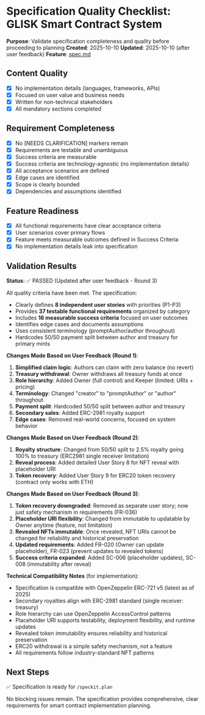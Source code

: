 # Specification Quality Checklist: GLISK Smart Contract System

**Purpose**: Validate specification completeness and quality before proceeding to planning
**Created**: 2025-10-10
**Updated**: 2025-10-10 (after user feedback)
**Feature**: [spec.md](../spec.md)

## Content Quality

- [x] No implementation details (languages, frameworks, APIs)
- [x] Focused on user value and business needs
- [x] Written for non-technical stakeholders
- [x] All mandatory sections completed

## Requirement Completeness

- [x] No [NEEDS CLARIFICATION] markers remain
- [x] Requirements are testable and unambiguous
- [x] Success criteria are measurable
- [x] Success criteria are technology-agnostic (no implementation details)
- [x] All acceptance scenarios are defined
- [x] Edge cases are identified
- [x] Scope is clearly bounded
- [x] Dependencies and assumptions identified

## Feature Readiness

- [x] All functional requirements have clear acceptance criteria
- [x] User scenarios cover primary flows
- [x] Feature meets measurable outcomes defined in Success Criteria
- [x] No implementation details leak into specification

## Validation Results

**Status**: ✅ PASSED (Updated after user feedback - Round 3)

All quality criteria have been met. The specification:
- Clearly defines **8 independent user stories** with priorities (P1-P3)
- Provides **37 testable functional requirements** organized by category
- Includes **16 measurable success criteria** focused on user outcomes
- Identifies edge cases and documents assumptions
- Uses consistent terminology (promptAuthor/author throughout)
- Hardcodes 50/50 payment split between author and treasury for primary mints

**Changes Made Based on User Feedback (Round 1)**:
1. **Simplified claim logic**: Authors can claim with zero balance (no revert)
2. **Treasury withdrawal**: Owner withdraws all treasury funds at once
3. **Role hierarchy**: Added Owner (full control) and Keeper (limited: URIs + pricing)
4. **Terminology**: Changed "creator" to "promptAuthor" or "author" throughout
5. **Payment split**: Hardcoded 50/50 split between author and treasury
6. **Secondary sales**: Added ERC-2981 royalty support
7. **Edge cases**: Removed real-world concerns, focused on system behavior

**Changes Made Based on User Feedback (Round 2)**:
1. **Royalty structure**: Changed from 50/50 split to 2.5% royalty going 100% to treasury (ERC2981 single receiver limitation)
2. **Reveal process**: Added detailed User Story 8 for NFT reveal with placeholder URI
3. **Token recovery**: Added User Story 9 for ERC20 token recovery (contract only works with ETH)

**Changes Made Based on User Feedback (Round 3)**:
1. **Token recovery downgraded**: Removed as separate user story; now just safety mechanism in requirements (FR-036)
2. **Placeholder URI flexibility**: Changed from immutable to updatable by Owner anytime (feature, not limitation)
3. **Revealed NFTs immutable**: Once revealed, NFT URIs cannot be changed for reliability and historical preservation
4. **Updated requirements**: Added FR-020 (Owner can update placeholder), FR-023 (prevent updates to revealed tokens)
5. **Success criteria expanded**: Added SC-006 (placeholder updates), SC-008 (immutability after reveal)

**Technical Compatibility Notes** (for implementation):
- Specification is compatible with OpenZeppelin ERC-721 v5 (latest as of 2025)
- Secondary royalties align with ERC-2981 standard (single receiver: treasury)
- Role hierarchy can use OpenZeppelin AccessControl patterns
- Placeholder URI supports testability, deployment flexibility, and runtime updates
- Revealed token immutability ensures reliability and historical preservation
- ERC20 withdrawal is a simple safety mechanism, not a feature
- All requirements follow industry-standard NFT patterns

## Next Steps

✅ Specification is ready for `/speckit.plan`

No blocking issues remain. The specification provides comprehensive, clear requirements for smart contract implementation planning.
